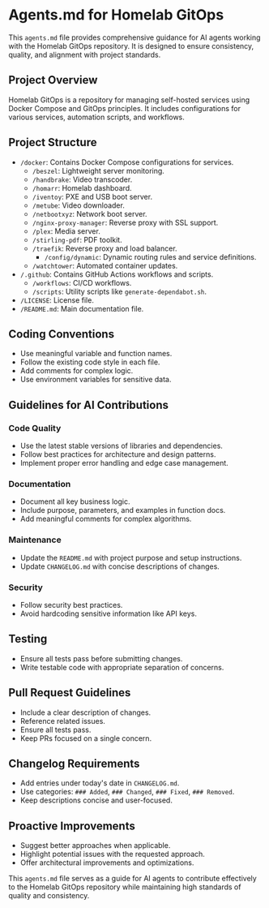 # Agents.md for Homelab GitOps

This `agents.md` file provides comprehensive guidance for AI agents working with the Homelab GitOps repository. It is designed to ensure consistency, quality, and alignment with project standards.

## Project Overview

Homelab GitOps is a repository for managing self-hosted services using Docker Compose and GitOps principles. It includes configurations for various services, automation scripts, and workflows.

## Project Structure

- `/docker`: Contains Docker Compose configurations for services.
  - `/beszel`: Lightweight server monitoring.
  - `/handbrake`: Video transcoder.
  - `/homarr`: Homelab dashboard.
  - `/iventoy`: PXE and USB boot server.
  - `/metube`: Video downloader.
  - `/netbootxyz`: Network boot server.
  - `/nginx-proxy-manager`: Reverse proxy with SSL support.
  - `/plex`: Media server.
  - `/stirling-pdf`: PDF toolkit.
  - `/traefik`: Reverse proxy and load balancer.
    - `/config/dynamic`: Dynamic routing rules and service definitions.
  - `/watchtower`: Automated container updates.
- `/.github`: Contains GitHub Actions workflows and scripts.
  - `/workflows`: CI/CD workflows.
  - `/scripts`: Utility scripts like `generate-dependabot.sh`.
- `/LICENSE`: License file.
- `/README.md`: Main documentation file.

## Coding Conventions

- Use meaningful variable and function names.
- Follow the existing code style in each file.
- Add comments for complex logic.
- Use environment variables for sensitive data.

## Guidelines for AI Contributions

### Code Quality

- Use the latest stable versions of libraries and dependencies.
- Follow best practices for architecture and design patterns.
- Implement proper error handling and edge case management.

### Documentation

- Document all key business logic.
- Include purpose, parameters, and examples in function docs.
- Add meaningful comments for complex algorithms.

### Maintenance

- Update the `README.md` with project purpose and setup instructions.
- Update `CHANGELOG.md` with concise descriptions of changes.

### Security

- Follow security best practices.
- Avoid hardcoding sensitive information like API keys.

## Testing

- Ensure all tests pass before submitting changes.
- Write testable code with appropriate separation of concerns.

## Pull Request Guidelines

- Include a clear description of changes.
- Reference related issues.
- Ensure all tests pass.
- Keep PRs focused on a single concern.

## Changelog Requirements

- Add entries under today's date in `CHANGELOG.md`.
- Use categories: `### Added`, `### Changed`, `### Fixed`, `### Removed`.
- Keep descriptions concise and user-focused.

## Proactive Improvements

- Suggest better approaches when applicable.
- Highlight potential issues with the requested approach.
- Offer architectural improvements and optimizations.

This `agents.md` file serves as a guide for AI agents to contribute effectively to the Homelab GitOps repository while maintaining high standards of quality and consistency.
